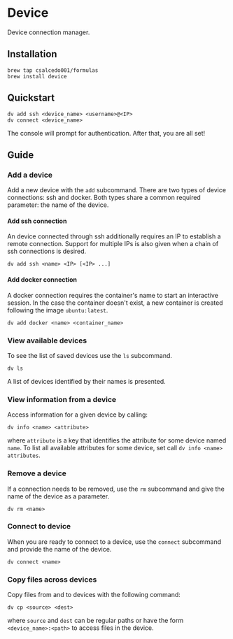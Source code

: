 # Device

Device connection manager.

## Installation

```
brew tap csalcedo001/formulas
brew install device
```

## Quickstart

```
dv add ssh <device_name> <username>@<IP>
dv connect <device_name>
```

The console will prompt for authentication. After that, you are all set!

## Guide

### Add a device

Add a new device with the `add` subcommand. There are two types of device connections: ssh and docker. Both types share a common required parameter: the name of the device.

#### Add ssh connection

An device connected through ssh additionally requires an IP to establish a remote connection. Support for multiple IPs is also given when a chain of ssh connections is desired.

```
dv add ssh <name> <IP> [<IP> ...]
```

#### Add docker connection

A docker connection requires the container's name to start an interactive session. In the case the container doesn't exist, a new container is created following the image `ubuntu:latest`.


```
dv add docker <name> <container_name>
```

### View available devices

To see the list of saved devices use the `ls` subcommand.

```
dv ls
```

A list of devices identified by their names is presented.

### View information from a device

Access information for a given device by calling:

```
dv info <name> <attribute>
```

where `attribute` is a key that identifies the attribute for some device named `name`. To list all available attributes for some device, set call `dv info <name> attributes`.

### Remove a device

If a connection needs to be removed, use the `rm` subcommand and give the name of the device as a parameter.

```
dv rm <name>
```

### Connect to device

When you are ready to connect to a device, use the `connect` subcommand and provide the name of the device.

```
dv connect <name>
```

### Copy files across devices

Copy files from and to devices with the following command:

```
dv cp <source> <dest>
```

where `source` and `dest` can be regular paths or have the form `<device_name>:<path>` to access files in the device.
